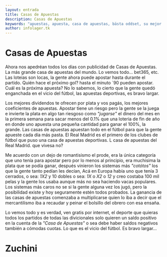 ```yaml
---
layout: entrada
title: Casas de Apuestas
description: Casas de Apuestas
keywords: "apuestas, apuesta, casa de apuestas, bästa oddset, su mejor opción en apuestas, la casa de apuestas más grande del mundo."
author: infolager.tk
---
```

# Casas de Apuestas

Ahora nos apedréan todos los días con publicidad de Casas de Apuestas. La más grande casa de apuestas del mundo. Lo vemos todo...
bet365, etc. Las loteias son locas, la gente ahora puede apostar hasta durante el partido. Quién hace el próximo gol? hasta el minuto `90 pueden apostar. Cuál es la próxima apuesta?
No lo sabemos, lo cierto que la gente quedó enganchada en el vicio del fútbol, las apuestas deportivas, es bravo largar.

Los mejores dividendos te ofrecen por plata y vos pagás, los mejores coeficientes de apuestas. Apostar tiene un riesgo pero la gente se la juega e invierte la plata en algo tan riesgoso como
_"jugarse"_ el dinero del mes en la primera semana para sacar menos del 0.1% que una loteria de fin de año en donde uno apuesta una pequeña cantidad para ganar el 100%, la grande. Las casas de apuestas apuestan todo
en el fútbol para que la gente apueste cada día más pasta. El Real Madrid es el primero de los clubes de fútbol que puso una casa de apuestas deportivas. L casa de apuestas del Real Madrid. que vivesa no?

Me acuerdo con un dejo de romantisismo el prode, era la única categoría que uno tenía para apostar pero por lo menos al principio, era muchisima la plata que se podía ganar, después vinieron los sistemas
más *"cotótos"* los que la gente tanto pedían les decían, Acá en Europa había uno que tenía 3 cerrados, o sea: *1X2* y 10 dobles o sea: *1X* o *X2* o *12* y creo costaba 100 mil pelas y la gente los usaba aunque más no sea
haciendo vacas populares. Los sistemas más caros no se si la gente alguna vez los jugó, pero la posibilidad existe y hoy seguramente estén todos probados. La ganancia de las casas de apuestas comenzaba a multiplicarse quien lo iba a decir que el mercantilismo iba a recaudar y peinar el bolsillo del obrero con esa ensaña.

Lo vemos todo  y es verdad, ven gratis por internet, el deporte que quieras todos los partidos de todas las divicionales solo quieren un saldo positivo en la cuenta de la *"Casa de Apuestas"* o sea debe haber saldos
negativos también a cómodas cuotas. Lo que es el vicio del fútbol.
Es bravo largar...


Zuchini
=======


	
